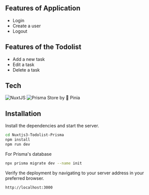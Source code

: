## Features of Application
- Login
- Create a user
- Logout

## Features of the Todolist
- Add a new task
- Edit a task
- Delete a task

## Tech
![NuxtJS](https://img.shields.io/badge/Nuxt-000?&logo=Nuxtdotjs)
![Prisma](https://img.shields.io/badge/Prisma-008000?&logo=Prisma)
Store by 🍍 Pinia


## Installation
Install the dependencies and start the server.

```sh
cd Nuxtjs3-Todolist-Prisma
npm install
npm run dev
```

For Prisma's database

```sh
npx prisma migrate dev --name init
```


Verify the deployment by navigating to your server address in
your preferred browser.

```sh
http://localhost:3000
```